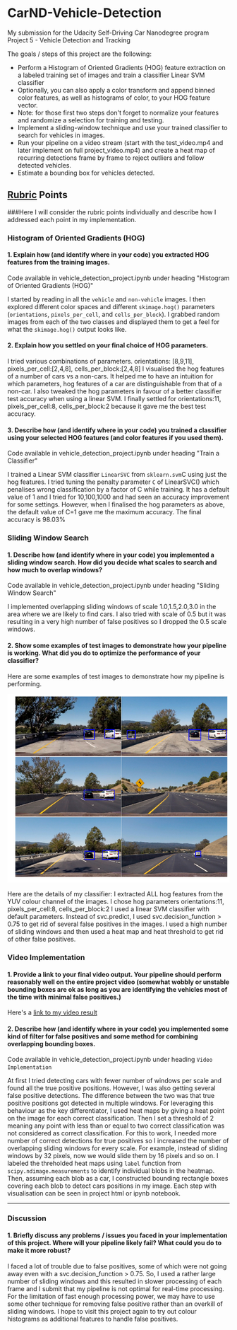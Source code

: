 # CarND-Vehicle-Detection
My submission for the Udacity Self-Driving Car Nanodegree program Project 5 - Vehicle Detection and Tracking

The goals / steps of this project are the following:

* Perform a Histogram of Oriented Gradients (HOG) feature extraction on a labeled training set of images and train a classifier Linear SVM classifier
* Optionally, you can also apply a color transform and append binned color features, as well as histograms of color, to your HOG feature vector. 
* Note: for those first two steps don't forget to normalize your features and randomize a selection for training and testing.
* Implement a sliding-window technique and use your trained classifier to search for vehicles in images.
* Run your pipeline on a video stream (start with the test_video.mp4 and later implement on full project_video.mp4) and create a heat map of recurring detections frame by frame to reject outliers and follow detected vehicles.
* Estimate a bounding box for vehicles detected.


[image1]: ./output_images/images1.png

## [Rubric](https://review.udacity.com/#!/rubrics/513/view) Points
###Here I will consider the rubric points individually and describe how I addressed each point in my implementation.  

### Histogram of Oriented Gradients (HOG)

#### 1. Explain how (and identify where in your code) you extracted HOG features from the training images.
Code available in vehicle_detection_project.ipynb under heading "Histogram of Oriented Gradients (HOG)"

I started by reading in all the `vehicle` and `non-vehicle` images. 
I then explored different color spaces and different `skimage.hog()` parameters (`orientations`, `pixels_per_cell`, and `cells_per_block`).  I grabbed random images from each of the two classes and displayed them to get a feel for what the `skimage.hog()` output looks like.


#### 2. Explain how you settled on your final choice of HOG parameters.

I tried various combinations of parameters. orientations: [8,9,11], pixels_per_cell:[2,4,8], cells_per_block:[2,4,8]
I visualised the hog features of a number of cars vs a non-cars. It helped me to have an intuition for which parameters, hog features of a car are distinguishable from that of a non-car. 
I also tweaked the hog parameters in favour of a better classifier test accuracy when using a linear SVM.
I finally settled for orientations:11, pixels_per_cell:8, cells_per_block:2 because it gave me the best test accuracy.

#### 3. Describe how (and identify where in your code) you trained a classifier using your selected HOG features (and color features if you used them).
Code available in vehicle_detection_project.ipynb under heading "Train a Classifier"

I trained a Linear SVM classifier `LinearSVC` from `sklearn.svm`C using just the hog features.
I tried tuning the penalty parameter `C` of LinearSVC() which penalises wrong classification by a factor of C while training. It has a default value of 1 and I tried for 10,100,1000 and had seen an accuracy improvement for some settings. However, when I finalised the hog parameters as above, the default value of C=1 gave me the maximum accuracy. 
The final accuracy is 98.03%

### Sliding Window Search

#### 1. Describe how (and identify where in your code) you implemented a sliding window search.  How did you decide what scales to search and how much to overlap windows?
Code available in vehicle_detection_project.ipynb under heading "Sliding Window Search"

I implemented overlapping sliding windows of scale 1.0,1.5,2.0,3.0 in the area where we are likely to find cars. I also tried with scale of 0.5 but it was resulting in a very high number of false positives so I dropped the 0.5 scale windows.

#### 2. Show some examples of test images to demonstrate how your pipeline is working.  What did you do to optimize the performance of your classifier?

Here are some examples of test images to demonstrate how my pipeline is performing.

![alt text][image1]

Here are the details of my classifier:
I extracted ALL hog features from the YUV colour channel of the images.
I chose hog parameters orientations:11, pixels_per_cell:8, cells_per_block:2
I used a linear SVM classifier with default parameters.
Instead of svc.predict, I used svc.decision_function > 0.75 to get rid of several false positives in the images.
I used a high number of sliding windows and then used a heat map and heat threshold to get rid of other false positives.

### Video Implementation

#### 1. Provide a link to your final video output.  Your pipeline should perform reasonably well on the entire project video (somewhat wobbly or unstable bounding boxes are ok as long as you are identifying the vehicles most of the time with minimal false positives.)
Here's a [link to my video result](./project_video_out.mp4)


#### 2. Describe how (and identify where in your code) you implemented some kind of filter for false positives and some method for combining overlapping bounding boxes.
Code available in vehicle_detection_project.ipynb under heading `Video Implementation`

At first I tried detecting cars with fewer number of windows per scale and found all the true positive positions. However, I was also getting several false positive detections. The difference between the two was that true positive positions got detected in multiple windows. 
For leveraging this behaviour as the key differentiator, I used heat maps by giving a heat point on the image for each correct classification. Then I set a threshold of 2 meaning any point with less than or equal to two correct classification was not considered as correct classification. For this to work, I needed more number of correct detections for true positives so I increased the number of overlapping sliding windows for every scale. For example, instead of sliding windows by 32 pixels, now we would slide them by 16 pixels and so on. 
I labeled the threholded heat maps using `label` function from `scipy.ndimage.measurements` to identify individual blobs in the heatmap.
Then, assuming each blob as a car, I constructed bounding rectangle boxes covering each blob to detect cars positions in my image.
Each step with visualisation can be seen in project html or ipynb notebook.



---

### Discussion

#### 1. Briefly discuss any problems / issues you faced in your implementation of this project.  Where will your pipeline likely fail?  What could you do to make it more robust?

I faced a lot of trouble due to false positives, some of which were not going away even with a svc.decision_function > 0.75. 
So, I used a rather large number of sliding windows and this resulted in slower processing of each frame and I submit that my pipeline is not optimal for real-time processing. 
For the limitation of fast enough processing power, we may have to use some other technique for removing false positive rather than an overkill of sliding windows. I hope to visit this project again to try out colour histograms as additional features to handle false positives.

